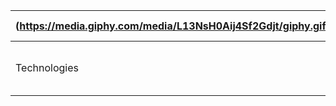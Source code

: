 | (https://media.giphy.com/media/L13NsH0Aij4Sf2Gdjt/giphy.gif) | # Ashish |
| --- | --- |
| Technologies | 1. Java 2. Python |
